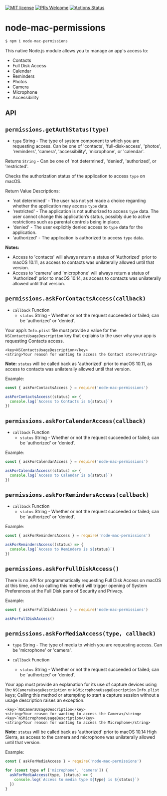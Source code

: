 [![MIT license](https://img.shields.io/badge/License-MIT-blue.svg)](https://lbesson.mit-license.org/)
 [![PRs Welcome](https://img.shields.io/badge/PRs-welcome-brightgreen.svg?style=flat-square)](http://makeapullrequest.com) [![Actions Status](https://github.com/codebytere/node-mac-permissions/workflows/Test/badge.svg)](https://github.com/codebytere/node-mac-permissions/actions)

# node-mac-permissions

```js
$ npm i node-mac-permissions
```

This native Node.js module allows you to manage an app's access to:

* Contacts
* Full Disk Access
* Calendar
* Reminders
* Photos
* Camera
* Microphone
* Accessibility

## API

## `permissions.getAuthStatus(type)`

* `type` String - The type of system component to which you are requesting access. Can be one of 'contacts', 'full-disk-access', 'photos', 'reminders', 'camera', 'accessibility', 'microphone', or 'calendar'.

Returns `String` - Can be one of 'not determined', 'denied', 'authorized', or 'restricted'.

Checks the authorization status of the application to access `type` on macOS.

Return Value Descriptions: 
* 'not determined' - The user has not yet made a choice regarding whether the application may access `type` data.
* 'restricted' - The application is not authorized to access `type` data. The user cannot change this application’s status, possibly due to active restrictions such as parental controls being in place.
* 'denied' - The user explicitly denied access to `type` data for the application.
* 'authorized' - The application is authorized to access `type` data.

**Notes:**
  * Access to 'contacts' will always return a status of 'Authorized' prior to macOS 10.11, as access to contacts was unilaterally allowed until that version.
  * Access to 'camera' and 'microphone' will always return a status of 'Authorized' prior to macOS 10.14, as access to contacts was unilaterally allowed until that version.

## `permissions.askForContactsAccess(callback)`

* `callback` Function
  * `status` String - Whether or not the request succeeded or failed; can be 'authorized' or 'denied'.

Your app’s `Info.plist` file must provide a value for the `NSContactsUsageDescription` key that explains to the user why your app is requesting Contacts access.

```
<key>NSContactsUsageDescription</key>
<string>Your reason for wanting to access the Contact store</string>
```

**Note:** `status` will be called back as 'authorized' prior to macOS 10.11, as access to contacts was unilaterally allowed until that version.

Example:
```js
const { askForContactsAccess } = require('node-mac-permissions')

askForContactsAccess((status) => {
  console.log(`Access to Contacts is ${status}`)
})
```

## `permissions.askForCalendarAccess(callback)`

* `callback` Function
  * `status` String - Whether or not the request succeeded or failed; can be 'authorized' or 'denied'.

Example:
```js
const { askForCalendarAccess } = require('node-mac-permissions')

askForCalendarAccess((status) => {
  console.log(`Access to Calendar is ${status}`)
})
```

## `permissions.askForRemindersAccess(callback)`

* `callback` Function
  * `status` String - Whether or not the request succeeded or failed; can be 'authorized' or 'denied'.

Example:
```js
const { askForRemindersAccess } = require('node-mac-permissions')

askForRemindersAccess((status) => {
  console.log(`Access to Reminders is ${status}`)
})
```

## `permissions.askForFullDiskAccess()`

There is no API for programmatically requesting Full Disk Access on macOS at this time, and so calling this method will trigger opening of System Preferences at the Full Disk pane of Security and Privacy.

Example:
```js
const { askForFullDiskAccess } = require('node-mac-permissions')

askForFullDiskAccess()
```

## `permissions.askForMediaAccess(type, callback)`

* `type` String - The type of media to which you are requesting access. Can be 'microphone' or 'camera'.

* `callback` Function
  * `status` String - Whether or not the request succeeded or failed; can be 'authorized' or 'denied'.

Your app must provide an explanation for its use of capture devices using the `NSCameraUsageDescription` or `NSMicrophoneUsageDescription` `Info.plist` keys; Calling this method or attempting to start a capture session without a usage description raises an exception.

```
<key>`NSCameraUsageDescription</key>
<string>Your reason for wanting to access the Camera</string>
<key>`NSMicrophoneUsageDescription</key>
<string>Your reason for wanting to access the Microphone</string>
```

**Note:** `status` will be called back as 'authorized' prior to macOS 10.14 High Sierra, as access to the camera and microphone was unilaterally allowed until that version.

Example:
```js
const { askForMediaAccess } = require('node-mac-permissions')

for (const type of ['microphone', 'camera']) {
  askForMediaAccess(type, (status) => {
    console.log(`Access to media type ${type} is ${status}`)
  })
}
```
